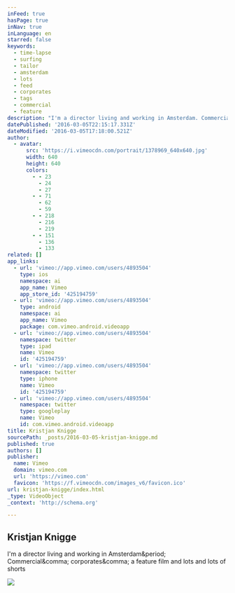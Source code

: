 ```yaml
---
inFeed: true
hasPage: true
inNav: true
inLanguage: en
starred: false
keywords:
  - time-lapse
  - surfing
  - tailor
  - amsterdam
  - lots
  - feed
  - corporates
  - tags
  - commercial
  - feature
description: "I'm a director living and working in Amsterdam. Commercial, corporates, a feature film and lots and lots of shorts"
datePublished: '2016-03-05T22:15:17.331Z'
dateModified: '2016-03-05T17:18:00.521Z'
author:
  - avatar:
      src: 'https://i.vimeocdn.com/portrait/1378969_640x640.jpg'
      width: 640
      height: 640
      colors:
        - - 23
          - 24
          - 27
        - - 71
          - 62
          - 59
        - - 218
          - 216
          - 219
        - - 151
          - 136
          - 133
related: []
app_links:
  - url: 'vimeo://app.vimeo.com/users/4893504'
    type: ios
    namespace: ai
    app_name: Vimeo
    app_store_id: '425194759'
  - url: 'vimeo://app.vimeo.com/users/4893504'
    type: android
    namespace: ai
    app_name: Vimeo
    package: com.vimeo.android.videoapp
  - url: 'vimeo://app.vimeo.com/users/4893504'
    namespace: twitter
    type: ipad
    name: Vimeo
    id: '425194759'
  - url: 'vimeo://app.vimeo.com/users/4893504'
    namespace: twitter
    type: iphone
    name: Vimeo
    id: '425194759'
  - url: 'vimeo://app.vimeo.com/users/4893504'
    namespace: twitter
    type: googleplay
    name: Vimeo
    id: com.vimeo.android.videoapp
title: Kristjan Knigge
sourcePath: _posts/2016-03-05-kristjan-knigge.md
published: true
authors: []
publisher:
  name: Vimeo
  domain: vimeo.com
  url: 'https://vimeo.com'
  favicon: 'https://f.vimeocdn.com/images_v6/favicon.ico'
url: kristjan-knigge/index.html
_type: VideoObject
_context: 'http://schema.org'

---
```

<article style=""><h1>Kristjan Knigge</h1><p>I'm a director living and working in Amsterdam&amp;period; Commercial&amp;comma; corporates&amp;comma; a feature film and lots and lots of shorts</p><img src="https://i.vimeocdn.com/portrait/1378969_640x640.jpg" /></article>